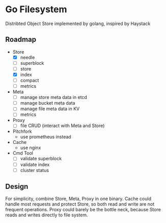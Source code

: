 # Go Filesystem
Distribted Object Store implemented by golang, inspired by Haystack

## Roadmap
- Store
    - [x] needle
    - [ ] superblock
    - [ ] store
    - [x] index
    - [ ] compact
    - [ ] metrics
- Meta
    - [ ] manage store meta data in etcd
    - [ ] manage bucket meta data
    - [ ] manage file meta data in KV
    - [ ] metrics
- Proxy
    - [ ] file CRUD (interact with Meta and Store)
- Pitchfork
    - use prometheus instead
- Cache
    - use nginx
- Cmd Tool
    - [ ] validate superblock
    - [ ] validate index
    - [ ] cluster status

## Design

For simplicity, combine Store, Meta, Proxy in one binary. Cache could handle most requests and protect Store, so both read and write are not frequent operations. Proxy could barely be the bottle neck, because Store reads and writes directly to file system.
